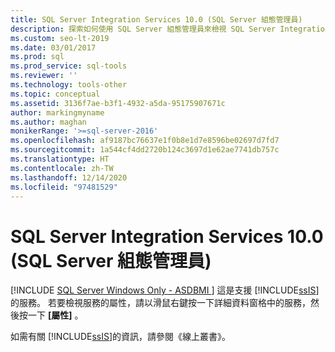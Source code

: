 ```yaml
---
title: SQL Server Integration Services 10.0 (SQL Server 組態管理員)
description: 探索如何使用 SQL Server 組態管理員來檢視 SQL Server Integration Services (SSIS) 平台的屬性。
ms.custom: seo-lt-2019
ms.date: 03/01/2017
ms.prod: sql
ms.prod_service: sql-tools
ms.reviewer: ''
ms.technology: tools-other
ms.topic: conceptual
ms.assetid: 3136f7ae-b3f1-4932-a5da-95175907671c
author: markingmyname
ms.author: maghan
monikerRange: '>=sql-server-2016'
ms.openlocfilehash: af9187bc76637e1f0b8e1d7e8596be02697d7fd7
ms.sourcegitcommit: 1a544cf4dd2720b124c3697d1e62ae7741db757c
ms.translationtype: HT
ms.contentlocale: zh-TW
ms.lasthandoff: 12/14/2020
ms.locfileid: "97481529"
---
```

# <a name="sql-server-integration-services-100-sql-server-configuration-manager"></a>SQL Server Integration Services 10.0 (SQL Server 組態管理員)
[!INCLUDE [SQL Server Windows Only - ASDBMI ](../../includes/applies-to-version/sql-windows-only-asdbmi.md)]
  這是支援 [!INCLUDE[ssIS](../../includes/ssis-md.md)]的服務。 若要檢視服務的屬性，請以滑鼠右鍵按一下詳細資料窗格中的服務，然後按一下 **[屬性]** 。  
  
 如需有關 [!INCLUDE[ssIS](../../includes/ssis-md.md)]的資訊，請參閱《線上叢書》。  
  
  
